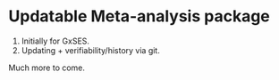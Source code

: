 # Updatable Meta-analysis package

1. Initially for GxSES.
2. Updating + verifiability/history via git.

Much more to come.

